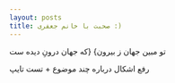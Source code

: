 ```yaml
---
layout: posts
title: صحبت با خانم جعفری :)
---
```


تو مبین جهان ز بیرون}
{که جهان درونِ دیده ست

رفع اشکال درباره چند موضوع + تست تایپ